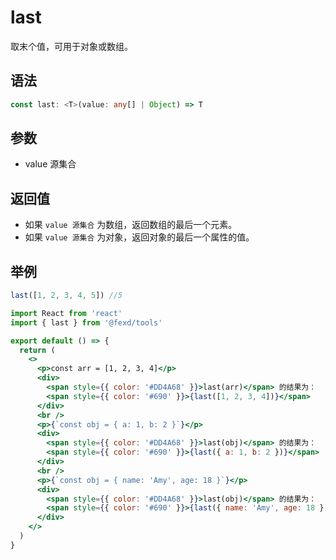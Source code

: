 # last

取末个值，可用于对象或数组。

## 语法

```ts
const last: <T>(value: any[] | Object) => T
```

## 参数

- value 源集合

## 返回值

- 如果 `value 源集合` 为数组，返回数组的最后一个元素。
- 如果 `value 源集合` 为对象，返回对象的最后一个属性的值。

## 举例

```javascript
last([1, 2, 3, 4, 5]) //5
```

```jsx
import React from 'react'
import { last } from '@fexd/tools'

export default () => {
  return (
    <>
      <p>const arr = [1, 2, 3, 4]</p>
      <div>
        <span style={{ color: '#DD4A68' }}>last(arr)</span> 的结果为：
        <span style={{ color: '#690' }}>{last([1, 2, 3, 4])}</span>
      </div>
      <br />
      <p>{`const obj = { a: 1, b: 2 }`}</p>
      <div>
        <span style={{ color: '#DD4A68' }}>last(obj)</span> 的结果为：
        <span style={{ color: '#690' }}>{last({ a: 1, b: 2 })}</span>
      </div>
      <br />
      <p>{`const obj = { name: 'Amy', age: 18 }`}</p>
      <div>
        <span style={{ color: '#DD4A68' }}>last(obj)</span> 的结果为：
        <span style={{ color: '#690' }}>{last({ name: 'Amy', age: 18 })}</span>
      </div>
    </>
  )
}
```
